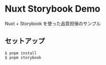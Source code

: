 # Nuxt Storybook Demo

Nuxt + Storybook を使った品質担保のサンプル

## セットアップ

```
$ pnpm install
$ pnpm storybook
```
